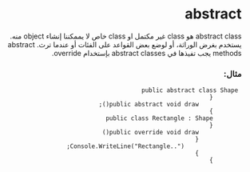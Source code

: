 # <div dir=rtl> abstract
<div dir=rtl> abstract class هو class غير مكتمل  او  class خاص لا يممكننا إنشاء object منه. يستخدم بغرض الوراثة، أو لوضع بعض القواعد على الفئات أو عندما ترث. abstract methods يجب تفيذها في  abstract classes بإستخدام override.<div>

### <div dir=rtl> مثال:

```
 public abstract class Shape
        {
            public abstract void draw();
        }
        public class Rectangle : Shape
        {
            public override void draw()
            {
                Console.WriteLine("Rectangle..");
            }
        }
  ```
